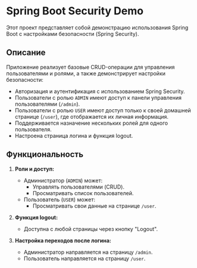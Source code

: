 # Spring Boot Security Demo

Этот проект представляет собой демонстрацию использования Spring Boot с настройками безопасности (Spring Security).

## Описание
Приложение реализует базовые CRUD-операции для управления пользователями и ролями, а также демонстрирует настройки безопасности:
- Авторизация и аутентификация с использованием Spring Security.
- Пользователи с ролью `ADMIN` имеют доступ к панели управления пользователями (`/admin`).
- Пользователи с ролью `USER` имеют доступ только к своей домашней странице (`/user`), где отображается их личная информация.
- Поддерживается назначение нескольких ролей для одного пользователя.
- Настроена страница логина и функция logout.

## Функциональность
1. **Роли и доступ:**
    - Администратор (`ADMIN`) может:
        - Управлять пользователями (CRUD).
        - Просматривать список пользователей.
    - Пользователь (`USER`) может:
        - Просматривать свои данные на странице `/user`.

2. **Функция logout:**
    - Доступна с любой страницы через кнопку "Logout".

3. **Настройка переходов после логина:**
    - Администратор направляется на страницу `/admin`.
    - Пользователь направляется на страницу `/user`.